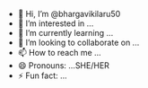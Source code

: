 - 👋 Hi, I’m @bhargavikilaru50
- 👀 I’m interested in ...
- 🌱 I’m currently learning ...
- 💞️ I’m looking to collaborate on ...
- 📫 How to reach me ...
- 😄 Pronouns: ...SHE/HER
- ⚡ Fun fact: ...

<!---
bhargavikilaru50/bhargavikilaru50 is a ✨ special ✨ repository because its `README.md` (this file) appears on your GitHub profile.
You can click the Preview link to take a look at your changes.
--->
